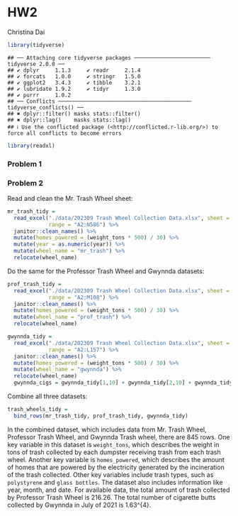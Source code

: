 HW2
================
Christina Dai

``` r
library(tidyverse)
```

    ## ── Attaching core tidyverse packages ──────────────────────── tidyverse 2.0.0 ──
    ## ✔ dplyr     1.1.3     ✔ readr     2.1.4
    ## ✔ forcats   1.0.0     ✔ stringr   1.5.0
    ## ✔ ggplot2   3.4.3     ✔ tibble    3.2.1
    ## ✔ lubridate 1.9.2     ✔ tidyr     1.3.0
    ## ✔ purrr     1.0.2     
    ## ── Conflicts ────────────────────────────────────────── tidyverse_conflicts() ──
    ## ✖ dplyr::filter() masks stats::filter()
    ## ✖ dplyr::lag()    masks stats::lag()
    ## ℹ Use the conflicted package (<http://conflicted.r-lib.org/>) to force all conflicts to become errors

``` r
library(readxl)
```

### Problem 1

### Problem 2

Read and clean the Mr. Trash Wheel sheet:

``` r
mr_trash_tidy = 
  read_excel("./data/202309 Trash Wheel Collection Data.xlsx", sheet = 1,
             range = "A2:N586") %>% 
  janitor::clean_names() %>% 
  mutate(homes_powered = (weight_tons * 500) / 30) %>% 
  mutate(year = as.numeric(year)) %>% 
  mutate(wheel_name = "mr_trash") %>% 
  relocate(wheel_name)
```

Do the same for the Professor Trash Wheel and Gwynnda datasets:

``` r
prof_trash_tidy = 
  read_excel("./data/202309 Trash Wheel Collection Data.xlsx", sheet = 2,
             range = "A2:M108") %>% 
  janitor::clean_names() %>% 
  mutate(homes_powered = (weight_tons * 500) / 30) %>% 
  mutate(wheel_name = "prof_trash") %>% 
  relocate(wheel_name)
```

``` r
gwynnda_tidy = 
  read_excel("./data/202309 Trash Wheel Collection Data.xlsx", sheet = 4,
             range = "A2:L157") %>% 
  janitor::clean_names() %>% 
  mutate(homes_powered = (weight_tons * 500) / 30) %>% 
  mutate(wheel_name = "gwynnda") %>% 
  relocate(wheel_name)
  gwynnda_cigs = gwynnda_tidy[1,10] + gwynnda_tidy[2,10] + gwynnda_tidy[3,10] + gwynnda_tidy[4,10] + gwynnda_tidy[5,10]
```

Combine all three datasets:

``` r
trash_wheels_tidy = 
  bind_rows(mr_trash_tidy, prof_trash_tidy, gwynnda_tidy)
```

In the combined dataset, which includes data from Mr. Trash Wheel,
Professor Trash Wheel, and Gwynnda Trash wheel, there are 845 rows. One
key variable in this dataset is `weight_tons`, which describes the
weight in tons of trash collected by each dumpster receiving trash from
each trash wheel. Another key variable is `homes_powered`, which
describes the amount of homes that are powered by the electricity
generated by the incineration of the trash collected. Other key
variables include trash types, such as `polystyrene` and
`glass bottles`. The dataset also includes information like year, month,
and date. For available data, the total amount of trash collected by
Professor Trash Wheel is 216.26. The total number of cigarette butts
collected by Gwynnda in July of 2021 is 1.63^{4}.
